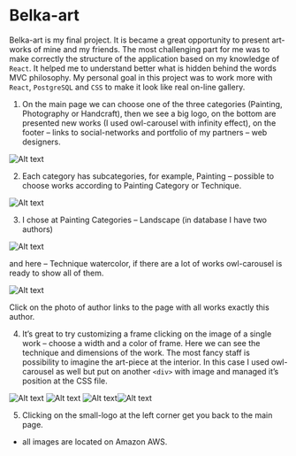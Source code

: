 # Belka-art

Belka-art is my final project. It is became a great opportunity to present art-works of mine and my friends. The most challenging part for me was to make correctly the structure of the application based on my knowledge of `React`. It helped me to understand better what is hidden behind the words MVC philosophy. My personal goal in this project was to work more with `React`, `PostgreSQL` and `CSS` to make it look like real on-line gallery. 

1. On the main page we can choose one of the three categories (Painting, Photography or Handcraft), then we see a big logo, on the bottom are presented new works (I used owl-carousel with infinity effect), on the footer – links to social-networks and portfolio of my partners – web designers.

  ![Alt text](https://s3.amazonaws.com/imageboard-lyuba/g-1.png)

2. Each category has subcategories, for example, Painting – possible to choose works according to Painting Category or Technique. 

  ![Alt text](https://s3.amazonaws.com/imageboard-lyuba/g-2.png)

3. I chose at Painting Categories – Landscape (in database I have two authors)

  ![Alt text](https://s3.amazonaws.com/imageboard-lyuba/g-3.png)
  
and here – Technique watercolor, if there are a lot of works owl-carousel is ready to show all of them.

  ![Alt text](https://s3.amazonaws.com/imageboard-lyuba/g-4.png)
  
Click on the photo of author links to the page with all works exactly this author. 

4. It’s great to try customizing a frame clicking on the image of a single work –  choose a width and a color of frame. Here we can see the technique and dimensions of the work. The most fancy staff is possibility to imagine the art-piece at the interior. In this case I used owl-carousel as well but put on another `<div>` with image and managed it’s position at the CSS file.
  
  ![Alt text](https://s3.amazonaws.com/imageboard-lyuba/g-5.png)
  ![Alt text](https://s3.amazonaws.com/imageboard-lyuba/g-6.png)
  ![Alt text](https://s3.amazonaws.com/imageboard-lyuba/g-7.png)![Alt text](https://s3.amazonaws.com/imageboard-lyuba/g-8.png)
  
5. Clicking on the small-logo at the left corner get you back to the main page. 
* all images are located on Amazon AWS.

